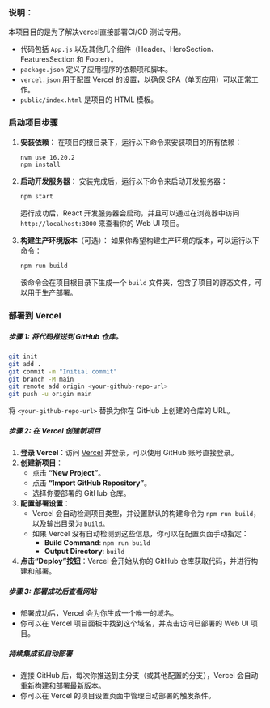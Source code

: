 ### 说明：

本项目目的是为了解决vercel直接部署CI/CD 测试专用。

- 代码包括 `App.js` 以及其他几个组件（Header、HeroSection、FeaturesSection 和 Footer）。
- `package.json` 定义了应用程序的依赖项和脚本。
- `vercel.json` 用于配置 Vercel 的设置，以确保 SPA（单页应用）可以正常工作。
- `public/index.html` 是项目的 HTML 模板。

### 启动项目步骤

1. **安装依赖**：
   在项目的根目录下，运行以下命令来安装项目的所有依赖：
   ```bash
   nvm use 16.20.2
   npm install
   ```

2. **启动开发服务器**：
   安装完成后，运行以下命令来启动开发服务器：
   ```bash
   npm start
   ```

   运行成功后，React 开发服务器会启动，并且可以通过在浏览器中访问 `http://localhost:3000` 来查看你的 Web UI 项目。

3. **构建生产环境版本**（可选）：
   如果你希望构建生产环境的版本，可以运行以下命令：
   ```bash
   npm run build
   ```

   该命令会在项目根目录下生成一个 `build` 文件夹，包含了项目的静态文件，可以用于生产部署。

### 部署到 Vercel

##### 步骤 1: 将代码推送到 GitHub 仓库。

```bash
git init
git add .
git commit -m "Initial commit"
git branch -M main
git remote add origin <your-github-repo-url>
git push -u origin main
```

将 `<your-github-repo-url>` 替换为你在 GitHub 上创建的仓库的 URL。

##### 步骤 2: 在 Vercel 创建新项目

1. **登录 Vercel**：访问 [Vercel](https://vercel.com/) 并登录，可以使用 GitHub 账号直接登录。
2. **创建新项目**：
   - 点击 **“New Project”**。
   - 点击 **“Import GitHub Repository”**。
   - 选择你要部署的 GitHub 仓库。
3. **配置部署设置**：
   - Vercel 会自动检测项目类型，并设置默认的构建命令为 `npm run build`，以及输出目录为 `build`。
   - 如果 Vercel 没有自动检测到这些信息，你可以在配置页面手动指定：
     - **Build Command**: `npm run build`
     - **Output Directory**: `build`
4. **点击“Deploy”按钮**：Vercel 会开始从你的 GitHub 仓库获取代码，并进行构建和部署。

##### 步骤 3: 部署成功后查看网站
- 部署成功后，Vercel 会为你生成一个唯一的域名。
- 你可以在 Vercel 项目面板中找到这个域名，并点击访问已部署的 Web UI 项目。

##### 持续集成和自动部署
- 连接 GitHub 后，每次你推送到主分支（或其他配置的分支），Vercel 会自动重新构建和部署最新版本。
- 你可以在 Vercel 的项目设置页面中管理自动部署的触发条件。